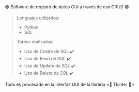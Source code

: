 🟢 Software de registro de datos GUI a través de uso CRUD 🟢

> Lenguajes utilizados:
>   * Python
>   * SQL

> Tareas realizadas:
>   * Uso de Create de SQL ✔️
>   * Uso de Read de SQL ✔️
>   * Uso de Update de SQL ✔️
>   * Uso de Delete de SQL ✔️

Todo es procesado en la interfaz GUI de la librería ⭐📖 Tkinter 📖⭐

